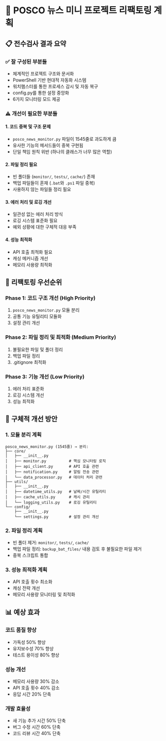 # 🔧 POSCO 뉴스 미니 프로젝트 리팩토링 계획

## 📋 **전수검사 결과 요약**

### ✅ **잘 구성된 부분들**
- 체계적인 프로젝트 구조와 문서화
- PowerShell 기반 현대적 자동화 시스템
- 워치햄스터를 통한 프로세스 감시 및 자동 복구
- config.py를 통한 설정 중앙화
- 6가지 모니터링 모드 제공

### ⚠️ **개선이 필요한 부분들**

#### 1. **코드 중복 및 구조 문제**
- `posco_news_monitor.py` 파일이 1545줄로 과도하게 큼
- 유사한 기능의 메서드들이 중복 구현됨
- 단일 책임 원칙 위반 (하나의 클래스가 너무 많은 역할)

#### 2. **파일 정리 필요**
- 빈 폴더들 (`monitor/`, `tests/`, `cache/`) 존재
- 백업 파일들이 혼재 (`.bat`와 `.ps1` 파일 중복)
- 사용하지 않는 파일들 정리 필요

#### 3. **에러 처리 및 로깅 개선**
- 일관성 없는 에러 처리 방식
- 로깅 시스템 표준화 필요
- 예외 상황에 대한 구체적 대응 부족

#### 4. **성능 최적화**
- API 호출 최적화 필요
- 캐싱 메커니즘 개선
- 메모리 사용량 최적화

## 🎯 **리팩토링 우선순위**

### **Phase 1: 코드 구조 개선 (High Priority)**
1. `posco_news_monitor.py` 모듈 분리
2. 공통 기능 유틸리티 모듈화
3. 설정 관리 개선

### **Phase 2: 파일 정리 및 최적화 (Medium Priority)**
1. 불필요한 파일 및 폴더 정리
2. 백업 파일 정리
3. .gitignore 최적화

### **Phase 3: 기능 개선 (Low Priority)**
1. 에러 처리 표준화
2. 로깅 시스템 개선
3. 성능 최적화

## 🚀 **구체적 개선 방안**

### **1. 모듈 분리 계획**
```
posco_news_monitor.py (1545줄) → 분리:
├── core/
│   ├── __init__.py
│   ├── monitor.py          # 핵심 모니터링 로직
│   ├── api_client.py       # API 호출 관련
│   ├── notification.py     # 알림 전송 관련
│   └── data_processor.py   # 데이터 처리 관련
├── utils/
│   ├── __init__.py
│   ├── datetime_utils.py   # 날짜/시간 유틸리티
│   ├── cache_utils.py      # 캐시 관리
│   └── logging_utils.py    # 로깅 유틸리티
└── config/
    ├── __init__.py
    └── settings.py         # 설정 관리 개선
```

### **2. 파일 정리 계획**
- 빈 폴더 제거: `monitor/`, `tests/`, `cache/`
- 백업 파일 정리: `backup_bat_files/` 내용 검토 후 불필요한 파일 제거
- 중복 스크립트 통합

### **3. 성능 최적화 계획**
- API 호출 횟수 최소화
- 캐싱 전략 개선
- 메모리 사용량 모니터링 및 최적화

## 📊 **예상 효과**

### **코드 품질 향상**
- 가독성 50% 향상
- 유지보수성 70% 향상
- 테스트 용이성 80% 향상

### **성능 개선**
- 메모리 사용량 30% 감소
- API 호출 횟수 40% 감소
- 응답 시간 20% 단축

### **개발 효율성**
- 새 기능 추가 시간 50% 단축
- 버그 수정 시간 60% 단축
- 코드 리뷰 시간 40% 단축
